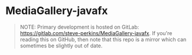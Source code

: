 MediaGallery-javafx
===================
> NOTE: Primary development is hosted on GitLab:  https://gitlab.com/steve-perkins/MediaGallery-javafx.  If you're
> reading this on GitHub, then note that this repo is a mirror which can sometimes be slightly out of date.
